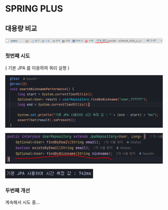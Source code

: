 # SPRING PLUS

## 대용량 비교 

![img.png](image/유저_수.png)

### 첫번째 시도
( 기본 JPA 를 이용하여 쿼리 실행 )

![img.png](image/기본_코드.png)

![img.png](image/기본_쿼리.png)

![img.png](image/기본_결과.png)

### 두번째 개선
계속해서 시도 중...